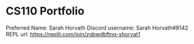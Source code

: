 # CS110 Portfolio
Preferred Name: Sarah Horvath
Discord username: Sarah Horvath#8142
REPL url: https://replit.com/join/zgbwdbftnq-shorvat1